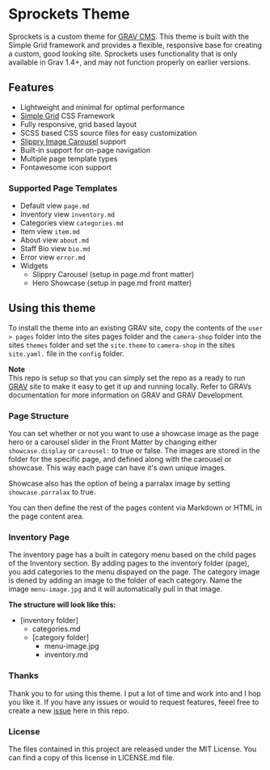 # Sprockets Theme

Sprockets is a custom theme for [GRAV CMS](https://getgrav.org). This theme is built with the Simple Grid framework and provides a flexible, responsive base for creating a custom, good looking site. Sprockets uses functionality that is only available in Grav 1.4+, and may not function properly on earlier versions.

## Features

* Lightweight and minimal for optimal performance
* [Simple Grid](https://simplegrid.io/) CSS Framework
* Fully responsive, grid based layout
* SCSS based CSS source files for easy customization
* [Slippry Image Carousel](http://slippry.com) support
* Built-in support for on-page navigation
* Multiple page template types
* Fontawesome icon support

### Supported Page Templates

* Default view    `page.md`
* Inventory view  `inventory.md`
* Categories view `categories.md`
* Item view       `item.md`
* About view      `about.md`
* Staff Bio view  `bio.md`
* Error view      `error.md`
* Widgets
  * Slippry Carousel (setup in page.md front matter)
  * Hero Showcase (setup in page.md front matter)

## Using this theme

To install the theme into an existing GRAV site, copy the contents of the `user > pages` folder into the sites pages folder and the `camera-shop` folder into the sites `themes` folder and set the `site.theme` to `camera-shop` in the sites `site.yaml.` file in the `config` folder.

**Note**   
This repo is setup so that you can simply set the repo as a ready to run [GRAV](http://getgrav.org) site to make it easy to get it up and running locally. Refer to GRAVs documentation for more information on GRAV and GRAV Development.

### Page Structure

You can set whether or not you want to use a showcase image as the page hero or a carousel slider in the Front Matter by changing either `showcase.display` or `carousel:` to true or false. The images are stored in the folder for the specific page, and defined along with the carousel or showcase. This way each page can have it's own unique images.

Showcase also has the option of being a parralax image by setting `showcase.parralax` to true.

You can then define the rest of the pages content via Markdown or HTML in the page content area.

### Inventory Page

The inventory page has a built in category menu based on the child pages of the Inventory section. By adding pages to the inventory folder (page), you add categories to the menu dispayed on the page. The category image is dened by adding an image to the folder of each category. Name the image `menu-image.jpg` and it will automatically pull in that image.

**The structure will look like this:**   
* [inventory folder]
  * categories.md
  * [category folder]
    * menu-image.jpg
    * inventory.md


### Thanks

Thank you to for using this theme. I put a lot of time and work into and I hop you like it. If you have any issues or would to request features, feeel free to create a new [issue](https://github.com/retsoced/camera-shop-theme/issues) here in this repo.

### License
The files contained in this project are released under the MIT License. You can find a copy of this license in LICENSE.md file.
